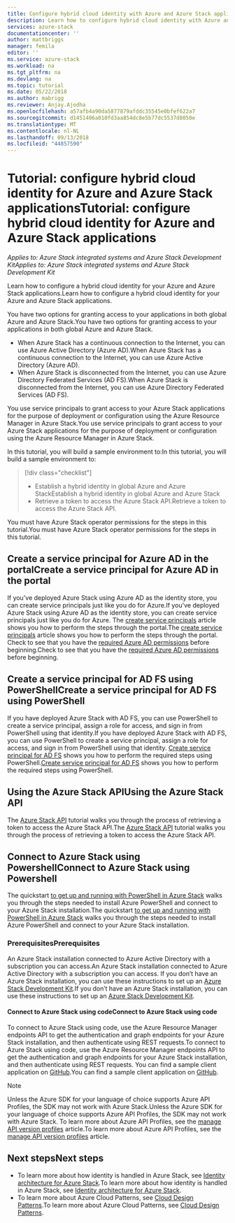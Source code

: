 ```yaml
---
title: Configure hybrid cloud identity with Azure and Azure Stack applications | Microsoft Docs
description: Learn how to configure hybrid cloud identity with Azure and Azure Stack applications.
services: azure-stack
documentationcenter: ''
author: mattbriggs
manager: femila
editor: ''
ms.service: azure-stack
ms.workload: na
ms.tgt_pltfrm: na
ms.devlang: na
ms.topic: tutorial
ms.date: 05/22/2018
ms.author: mabrigg
ms.reviewer: Anjay.Ajodha
ms.openlocfilehash: a57afb4a90da5877879afddc35545e0bfef622a7
ms.sourcegitcommit: d1451406a010fd3aa854dc8e5b77dc5537d8050e
ms.translationtype: MT
ms.contentlocale: nl-NL
ms.lasthandoff: 09/13/2018
ms.locfileid: "44857590"
---
```

# <a name="tutorial-configure-hybrid-cloud-identity-for-azure-and-azure-stack-applications"></a><span data-ttu-id="99f27-103">Tutorial: configure hybrid cloud identity for Azure and Azure Stack applications</span><span class="sxs-lookup"><span data-stu-id="99f27-103">Tutorial: configure hybrid cloud identity for Azure and Azure Stack applications</span></span>

<span data-ttu-id="99f27-104">*Applies to: Azure Stack integrated systems and Azure Stack Development Kit*</span><span class="sxs-lookup"><span data-stu-id="99f27-104">*Applies to: Azure Stack integrated systems and Azure Stack Development Kit*</span></span>

<span data-ttu-id="99f27-105">Learn how to configure a hybrid cloud identity for your Azure and Azure Stack applications.</span><span class="sxs-lookup"><span data-stu-id="99f27-105">Learn how to configure a hybrid cloud identity for your Azure and Azure Stack applications.</span></span>

<span data-ttu-id="99f27-106">You have two options for granting access to your applications in both global Azure and Azure Stack.</span><span class="sxs-lookup"><span data-stu-id="99f27-106">You have two options for granting access to your applications in both global Azure and Azure Stack.</span></span>

 * <span data-ttu-id="99f27-107">When Azure Stack has a continuous connection to the Internet, you can use Azure Active Directory (Azure AD).</span><span class="sxs-lookup"><span data-stu-id="99f27-107">When Azure Stack has a continuous connection to the Internet, you can use Azure Active Directory (Azure AD).</span></span>
 * <span data-ttu-id="99f27-108">When Azure Stack is disconnected from the Internet, you can use Azure Directory Federated Services (AD FS).</span><span class="sxs-lookup"><span data-stu-id="99f27-108">When Azure Stack is disconnected from the Internet, you can use Azure Directory Federated Services (AD FS).</span></span>

<span data-ttu-id="99f27-109">You use service principals to grant access to your Azure Stack applications for the purpose of deployment or configuration using the Azure Resource Manager in Azure Stack.</span><span class="sxs-lookup"><span data-stu-id="99f27-109">You use service principals to grant access to your Azure Stack applications for the purpose of deployment or configuration using the Azure Resource Manager in Azure Stack.</span></span>

<span data-ttu-id="99f27-110">In this tutorial, you will build a sample environment to:</span><span class="sxs-lookup"><span data-stu-id="99f27-110">In this tutorial, you will build a sample environment to:</span></span>

> [!div class="checklist"]
> * <span data-ttu-id="99f27-111">Establish a hybrid identity in global Azure and Azure Stack</span><span class="sxs-lookup"><span data-stu-id="99f27-111">Establish a hybrid identity in global Azure and Azure Stack</span></span>
> * <span data-ttu-id="99f27-112">Retrieve a token to access the Azure Stack API.</span><span class="sxs-lookup"><span data-stu-id="99f27-112">Retrieve a token to access the Azure Stack API.</span></span>

<span data-ttu-id="99f27-113">You must have Azure Stack operator permissions for the steps in this tutorial.</span><span class="sxs-lookup"><span data-stu-id="99f27-113">You must have Azure Stack operator permissions for the steps in this tutorial.</span></span>

## <a name="create-a-service-principal-for-azure-ad-in-the-portal"></a><span data-ttu-id="99f27-114">Create a service principal for Azure AD in the portal</span><span class="sxs-lookup"><span data-stu-id="99f27-114">Create a service principal for Azure AD in the portal</span></span>

<span data-ttu-id="99f27-115">If you've deployed Azure Stack using Azure AD as the identity store, you can create service principals just like you do for Azure.</span><span class="sxs-lookup"><span data-stu-id="99f27-115">If you've deployed Azure Stack using Azure AD as the identity store, you can create service principals just like you do for Azure.</span></span> <span data-ttu-id="99f27-116">The [create service principals](https://docs.microsoft.com/azure/azure-stack/user/azure-stack-create-service-principals#create-service-principal-for-azure-ad) article shows you how to perform the steps through the portal.</span><span class="sxs-lookup"><span data-stu-id="99f27-116">The [create service principals](https://docs.microsoft.com/azure/azure-stack/user/azure-stack-create-service-principals#create-service-principal-for-azure-ad) article shows you how to perform the steps through the portal.</span></span> <span data-ttu-id="99f27-117">Check to see that you have the [required Azure AD permissions](https://docs.microsoft.com/azure/azure-resource-manager/resource-group-create-service-principal-portal#required-permissions) before beginning.</span><span class="sxs-lookup"><span data-stu-id="99f27-117">Check to see that you have the [required Azure AD permissions](https://docs.microsoft.com/azure/azure-resource-manager/resource-group-create-service-principal-portal#required-permissions) before beginning.</span></span>

## <a name="create-a-service-principal-for-ad-fs-using-powershell"></a><span data-ttu-id="99f27-118">Create a service principal for AD FS using PowerShell</span><span class="sxs-lookup"><span data-stu-id="99f27-118">Create a service principal for AD FS using PowerShell</span></span>

<span data-ttu-id="99f27-119">If you have deployed Azure Stack with AD FS, you can use PowerShell to create a service principal, assign a role for access, and sign in from PowerShell using that identity.</span><span class="sxs-lookup"><span data-stu-id="99f27-119">If you have deployed Azure Stack with AD FS, you can use PowerShell to create a service principal, assign a role for access, and sign in from PowerShell using that identity.</span></span> <span data-ttu-id="99f27-120">[Create service principal for AD FS](https://docs.microsoft.com/azure/azure-stack/user/azure-stack-create-service-principals#create-service-principal-for-ad-fs) shows you how to perform the required steps using PowerShell.</span><span class="sxs-lookup"><span data-stu-id="99f27-120">[Create service principal for AD FS](https://docs.microsoft.com/azure/azure-stack/user/azure-stack-create-service-principals#create-service-principal-for-ad-fs) shows you how to perform the required steps using PowerShell.</span></span>

## <a name="using-the-azure-stack-api"></a><span data-ttu-id="99f27-121">Using the Azure Stack API</span><span class="sxs-lookup"><span data-stu-id="99f27-121">Using the Azure Stack API</span></span>

<span data-ttu-id="99f27-122">The [Azure Stack API](https://docs.microsoft.com/azure/azure-stack/user/azure-stack-rest-api-use) tutorial walks you through the process of retrieving a token to access the Azure Stack API.</span><span class="sxs-lookup"><span data-stu-id="99f27-122">The [Azure Stack API](https://docs.microsoft.com/azure/azure-stack/user/azure-stack-rest-api-use) tutorial walks you through the process of retrieving a token to access the Azure Stack API.</span></span>

## <a name="connect-to-azure-stack-using-powershell"></a><span data-ttu-id="99f27-123">Connect to Azure Stack using Powershell</span><span class="sxs-lookup"><span data-stu-id="99f27-123">Connect to Azure Stack using Powershell</span></span>

<span data-ttu-id="99f27-124">The quickstart [to get up and running with PowerShell in Azure Stack](https://docs.microsoft.com/azure/azure-stack/azure-stack-powershell-configure-quickstart) walks you through the steps needed to install Azure PowerShell and connect to your Azure Stack installation.</span><span class="sxs-lookup"><span data-stu-id="99f27-124">The quickstart [to get up and running with PowerShell in Azure Stack](https://docs.microsoft.com/azure/azure-stack/azure-stack-powershell-configure-quickstart) walks you through the steps needed to install Azure PowerShell and connect to your Azure Stack installation.</span></span>

### <a name="prerequisites"></a><span data-ttu-id="99f27-125">Prerequisites</span><span class="sxs-lookup"><span data-stu-id="99f27-125">Prerequisites</span></span>

<span data-ttu-id="99f27-126">An Azure Stack installation connected to Azure Active Directory with a subscription you can access.</span><span class="sxs-lookup"><span data-stu-id="99f27-126">An Azure Stack installation connected to Azure Active Directory with a subscription you can access.</span></span> <span data-ttu-id="99f27-127">If you don’t have an Azure Stack installation, you can use these instructions to set up an [Azure Stack Development Kit](https://docs.microsoft.com/azure/azure-stack/asdk/asdk-deploy).</span><span class="sxs-lookup"><span data-stu-id="99f27-127">If you don’t have an Azure Stack installation, you can use these instructions to set up an [Azure Stack Development Kit](https://docs.microsoft.com/azure/azure-stack/asdk/asdk-deploy).</span></span>

#### <a name="connect-to-azure-stack-using-code"></a><span data-ttu-id="99f27-128">Connect to Azure Stack using code</span><span class="sxs-lookup"><span data-stu-id="99f27-128">Connect to Azure Stack using code</span></span>

<span data-ttu-id="99f27-129">To connect to Azure Stack using code, use the Azure Resource Manager endpoints API to get the authentication and graph endpoints for your Azure Stack installation, and then authenticate using REST requests.</span><span class="sxs-lookup"><span data-stu-id="99f27-129">To connect to Azure Stack using code, use the Azure Resource Manager endpoints API to get the authentication and graph endpoints for your Azure Stack installation, and then authenticate using REST requests.</span></span> <span data-ttu-id="99f27-130">You can find a sample client application on [GitHub](https://github.com/shriramnat/HybridARMApplication).</span><span class="sxs-lookup"><span data-stu-id="99f27-130">You can find a sample client application on [GitHub](https://github.com/shriramnat/HybridARMApplication).</span></span>

>[!Note]
><span data-ttu-id="99f27-131">Unless the Azure SDK for your language of choice supports Azure API Profiles, the SDK may not work with Azure Stack.</span><span class="sxs-lookup"><span data-stu-id="99f27-131">Unless the Azure SDK for your language of choice supports Azure API Profiles, the SDK may not work with Azure Stack.</span></span> <span data-ttu-id="99f27-132">To learn more about Azure API Profiles, see the [manage API version profiles](https://docs.microsoft.com/da-dk/azure/azure-stack/user/azure-stack-version-profiles) article.</span><span class="sxs-lookup"><span data-stu-id="99f27-132">To learn more about Azure API Profiles, see the [manage API version profiles](https://docs.microsoft.com/da-dk/azure/azure-stack/user/azure-stack-version-profiles) article.</span></span>

## <a name="next-steps"></a><span data-ttu-id="99f27-133">Next steps</span><span class="sxs-lookup"><span data-stu-id="99f27-133">Next steps</span></span>

 - <span data-ttu-id="99f27-134">To learn more about how identity is handled in Azure Stack, see [Identity architecture for Azure Stack](https://docs.microsoft.com/azure/azure-stack/azure-stack-identity-architecture).</span><span class="sxs-lookup"><span data-stu-id="99f27-134">To learn more about how identity is handled in Azure Stack, see [Identity architecture for Azure Stack](https://docs.microsoft.com/azure/azure-stack/azure-stack-identity-architecture).</span></span>
 - <span data-ttu-id="99f27-135">To learn more about Azure Cloud Patterns, see [Cloud Design Patterns](https://docs.microsoft.com/azure/architecture/patterns).</span><span class="sxs-lookup"><span data-stu-id="99f27-135">To learn more about Azure Cloud Patterns, see [Cloud Design Patterns](https://docs.microsoft.com/azure/architecture/patterns).</span></span>
